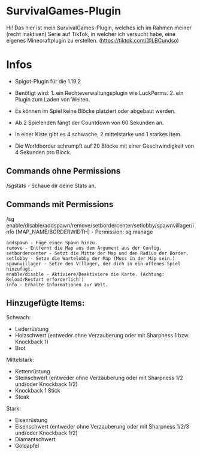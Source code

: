 # SurvivalGames-Plugin

Hi! Das hier ist mein SurvivalGames-Plugin, welches ich im Rahmen meiner (recht inaktiven) Serie auf TikTok, in welcher ich versucht habe, eine eigenes Minecraftplugin zu erstellen. (https://tiktok.com/@LBCundso)


# Infos
- Spigot-Plugin für die 1.19.2
- Benötigt wird:
      1. ein Rechteverwaltungsplugin wie LuckPerms.
      2. ein Plugin zum Laden von Welten.

- Es können im Spiel keine Blöcke platziert oder abgebaut werden.
- Ab 2 Spielenden fängt der Countdown von 60 Sekunden an.
- In einer Kiste gibt es 4 schwache, 2 mittelstarke und 1 starkes Item.
- Die Worldborder schrumpft auf 20 Blöcke mit einer Geschwindigkeit von 4 Sekunden pro Block.

## Commands ohne Permissions

/sgstats - Schaue dir deine Stats an.

## Commands mit Permissions
/sg enable/disable/addspawn/remove/setbordercenter/setlobby/spawnvillager/info [MAP_NAME/BORDERWIDTH] - Permission: sg.manage

	addspawn - Füge einen Spawn hinzu.
	remove - Entfernt die Map aus dem Argument aus der Config.
	setbordercenter - Setzt die Mitte der Map und den Radius der Border.
	setlobby - Setze die Wartelobby der Map (Muss in der Map sein.)
	spawnvillager - Setze den Villager, der dich in ein offenes Spiel hinzufügt.
	enable/disable - Aktiviere/Deaktiviere die Karte. (Achtung: Reload/Restart erforderlich!)
	info - Erhalte Informationen zur Welt.
  
## Hinzugefügte Items:

Schwach:
- Lederrüstung
- Holzschwert (entweder ohne Verzauberung oder mit Sharpness 1 bzw. Knockback 1)
- Brot

Mittelstark:
- Kettenrüstung
- Steinschwert (entweder ohne Verzauberung oder mit Sharpness 1/2 und/oder Knockback 1/2)
- Knockback 1 Stick
- Steak

Stark:
- Eisenrüstung
- Eisenschwert (entweder ohne Verzauberung oder mit Sharpness 1/2/3 und/oder Knockback 1/2)
- Diamantschwert
- Goldapfel
